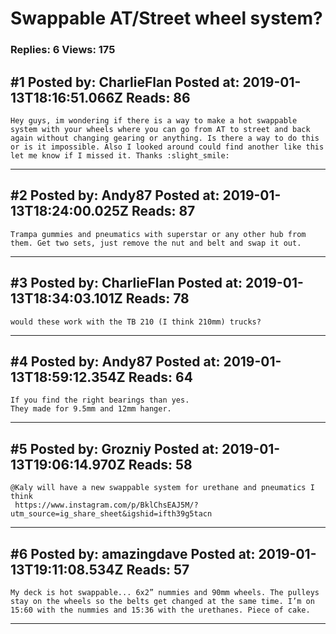 # Swappable AT/Street wheel system?

### Replies: 6 Views: 175

## \#1 Posted by: CharlieFlan Posted at: 2019-01-13T18:16:51.066Z Reads: 86

```
Hey guys, im wondering if there is a way to make a hot swappable system with your wheels where you can go from AT to street and back again without changing gearing or anything. Is there a way to do this or is it impossible. Also I looked around could find another like this let me know if I missed it. Thanks :slight_smile:
```

---
## \#2 Posted by: Andy87 Posted at: 2019-01-13T18:24:00.025Z Reads: 87

```
Trampa gummies and pneumatics with superstar or any other hub from them. Get two sets, just remove the nut and belt and swap it out.
```

---
## \#3 Posted by: CharlieFlan Posted at: 2019-01-13T18:34:03.101Z Reads: 78

```
would these work with the TB 210 (I think 210mm) trucks?
```

---
## \#4 Posted by: Andy87 Posted at: 2019-01-13T18:59:12.354Z Reads: 64

```
If you find the right bearings than yes.
They made for 9.5mm and 12mm hanger.
```

---
## \#5 Posted by: Grozniy Posted at: 2019-01-13T19:06:14.970Z Reads: 58

```
@Kaly will have a new swappable system for urethane and pneumatics I think
 https://www.instagram.com/p/BklChsEAJ5M/?utm_source=ig_share_sheet&igshid=ifth39g5tacn
```

---
## \#6 Posted by: amazingdave Posted at: 2019-01-13T19:11:08.534Z Reads: 57

```
My deck is hot swappable... 6x2” nummies and 90mm wheels. The pulleys stay on the wheels so the belts get changed at the same time. I’m on 15:60 with the nummies and 15:36 with the urethanes. Piece of cake.
```

---
